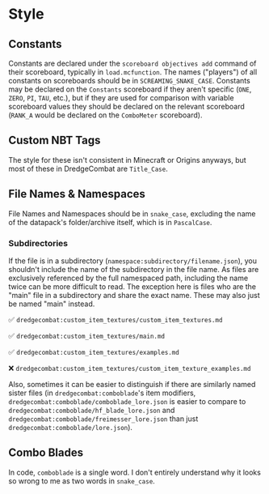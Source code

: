 # Style

## Constants

Constants are declared under the `scoreboard objectives add` command of their scoreboard, typically in `load.mcfunction`. The names ("players") of all constants on scoreboards should be in `SCREAMING_SNAKE_CASE`. Constants may be declared on the `Constants` scoreboard if they aren't specific (`ONE`, `ZERO`, `PI`, `TAU`, etc.), but if they are used for comparison with variable scoreboard values they should be declared on the relevant scoreboard (`RANK_A` would be declared on the `ComboMeter` scoreboard).

## Custom NBT Tags

The style for these isn't consistent in Minecraft or Origins anyways, but most of these in DredgeCombat are `Title_Case`.

## File Names & Namespaces

File Names and Namespaces should be in `snake_case`, excluding the name of the datapack's folder/archive itself, which is in `PascalCase`.

### Subdirectories

If the file is in a subdirectory (`namespace:subdirectory/filename.json`), you shouldn't include the name of the subdirectory in the file name. As files are exclusively referenced by the full namespaced path, including the name twice can be more difficult to read. The exception here is files who are the "main" file in a subdirectory and share the exact name. These may also just be named "main" instead.

✅  `dredgecombat:custom_item_textures/custom_item_textures.md`

✅  `dredgecombat:custom_item_textures/main.md`

✅  `dredgecombat:custom_item_textures/examples.md`

❌  `dredgecombat:custom_item_textures/custom_item_texture_examples.md`

Also, sometimes it can be easier to distinguish if there are similarly named sister files (in `dredgecombat:comboblade`'s item modifiers, `dredgecombat:comboblade/comboblade_lore.json` is easier to compare to `dredgecombat:comboblade/hf_blade_lore.json` and `dredgecombat:comboblade/freimesser_lore.json` than just `dredgecombat:comboblade/lore.json`).

## Combo Blades

In code, `comboblade` is a single word. I don't entirely understand why it looks so wrong to me as two words in `snake_case`.
